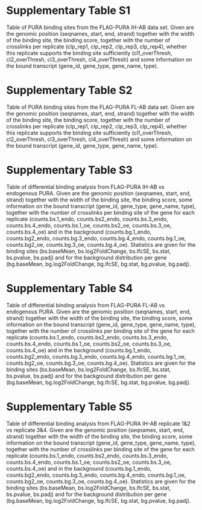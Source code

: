 # Supplementary Table S1

Table of PURA binding sites from the FLAG-PURA IH-AB data set. Given are the genomic position (seqnames, start, end, strand) together with the width of the binding site, the binding score, together with the number of crosslinks per replicate (clp_rep1, clp_rep2, clp_rep3, clp_rep4), whether this replicate supports the binding site sufficiently (cl1_overThresh, cl2_overThresh, cl3_overThresh, cl4_overThresh) and some information on the bound transcript (gene_id, gene_type, gene_name, type).

# Supplementary Table S2

Table of PURA binding sites from the FLAG-PURA FL-AB data set. Given are the genomic position (seqnames, start, end, strand) together with the width of the binding site, the binding score, together with the number of crosslinks per replicate (clp_rep1, clp_rep2, clp_rep3, clp_rep4), whether this replicate supports the binding site sufficiently (cl1_overThresh, cl2_overThresh, cl3_overThresh, cl4_overThresh) and some information on the bound transcript (gene_id, gene_type, gene_name, type).

# Supplementary Table S3

Table of differential binding analysis from FLAG-PURA IH-AB vs endogenous PURA. Given are the genomic position (seqnames, start, end, strand) together with the width of the binding site, the binding score, some information on the bound transcript (gene_id, gene_type, gene_name, type), together with the number of crosslinks per binding site of the gene for each replicate (counts.bs.1_endo, counts.bs2_endo, counts.bs.3_endo, counts.bs.4_endo, counts.bs.1_oe, counts.bs2_oe, counts.bs.3_oe, counts.bs.4_oe) and in the background (counts.bg.1_endo, counts.bg2_endo, counts.bg.3_endo, counts.bg.4_endo, counts.bg.1_oe, counts.bg2_oe, counts.bg.3_oe, counts.bg.4_oe). Statistics are given for the binding sites (bs.baseMean, bs.log2FoldChange, bs.lfcSE, bs.stat, bs.pvalue, bs.padj) and for the background distribution per gene (bg.baseMean, bg.log2FoldChange, bg.lfcSE, bg.stat, bg.pvalue, bg.padj).

# Supplementary Table S4

Table of differential binding analysis from FLAG-PURA FL-AB vs endogenous PURA. Given are the genomic position (seqnames, start, end, strand) together with the width of the binding site, the binding score, some information on the bound transcript (gene_id, gene_type, gene_name, type), together with the number of crosslinks per binding site of the gene for each replicate (counts.bs.1_endo, counts.bs2_endo, counts.bs.3_endo, counts.bs.4_endo, counts.bs.1_oe, counts.bs2_oe, counts.bs.3_oe, counts.bs.4_oe) and in the background (counts.bg.1_endo, counts.bg2_endo, counts.bg.3_endo, counts.bg.4_endo, counts.bg.1_oe, counts.bg2_oe, counts.bg.3_oe, counts.bg.4_oe). Statistics are given for the binding sites (bs.baseMean, bs.log2FoldChange, bs.lfcSE, bs.stat, bs.pvalue, bs.padj) and for the background distribution per gene (bg.baseMean, bg.log2FoldChange, bg.lfcSE, bg.stat, bg.pvalue, bg.padj).

# Supplementary Table S5

Table of differential binding analysis from FLAG-PURA IH-AB replicate 1&2 vs replicate 3&4. Given are the genomic position (seqnames, start, end, strand) together with the width of the binding site, the binding score, some information on the bound transcript (gene_id, gene_type, gene_name, type), together with the number of crosslinks per binding site of the gene for each replicate (counts.bs.1_endo, counts.bs2_endo, counts.bs.3_endo, counts.bs.4_endo, counts.bs.1_oe, counts.bs2_oe, counts.bs.3_oe, counts.bs.4_oe) and in the background (counts.bg.1_endo, counts.bg2_endo, counts.bg.3_endo, counts.bg.4_endo, counts.bg.1_oe, counts.bg2_oe, counts.bg.3_oe, counts.bg.4_oe). Statistics are given for the binding sites (bs.baseMean, bs.log2FoldChange, bs.lfcSE, bs.stat, bs.pvalue, bs.padj) and for the background distribution per gene (bg.baseMean, bg.log2FoldChange, bg.lfcSE, bg.stat, bg.pvalue, bg.padj).
